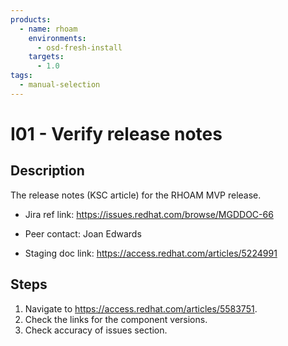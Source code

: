 ```yaml
---
products:
  - name: rhoam
    environments:
      - osd-fresh-install
    targets:
      - 1.0
tags:
  - manual-selection
---
```


# I01 - Verify release notes

## Description

The release notes (KSC article) for the RHOAM MVP release.

- Jira ref link: https://issues.redhat.com/browse/MGDDOC-66

- Peer contact: Joan Edwards

* Staging doc link: https://access.redhat.com/articles/5224991

## Steps

1. Navigate to https://access.redhat.com/articles/5583751.
2. Check the links for the component versions.
3. Check accuracy of issues section.
